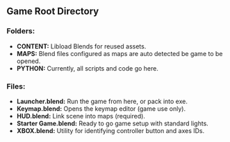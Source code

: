 ## Game Root Directory

### Folders:
- **CONTENT:** Libload Blends for reused assets.
- **MAPS:** Blend files configured as maps are auto detected be game to be opened.
- **PYTHON:** Currently, all scripts and code go here.
### Files:
- **Launcher.blend:** Run the game from here, or pack into exe.
- **Keymap.blend:** Opens the keymap editor (game use only).
- **HUD.blend:** Link scene into maps (required).
- **Starter Game.blend:** Ready to go game setup with standard lights.
- **XBOX.blend:** Utility for identifying controller button and axes IDs.
